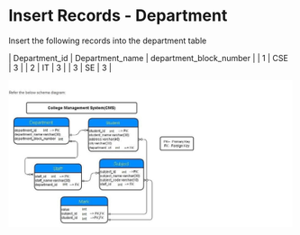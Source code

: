 # Insert Records - Department

Insert the following records into the department table

| Department_id | Department_name | department_block_number |
| 1 | CSE | 3 |
| 2 | IT | 3 |
| 3 | SE | 3 |

![database diagram](database.jpg)
